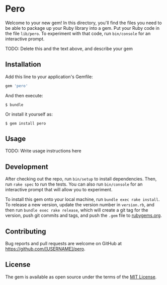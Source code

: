 # Pero

Welcome to your new gem! In this directory, you'll find the files you need to be able to package up your Ruby library into a gem. Put your Ruby code in the file `lib/pero`. To experiment with that code, run `bin/console` for an interactive prompt.

TODO: Delete this and the text above, and describe your gem

## Installation

Add this line to your application's Gemfile:

```ruby
gem 'pero'
```

And then execute:

    $ bundle

Or install it yourself as:

    $ gem install pero

## Usage

TODO: Write usage instructions here

## Development

After checking out the repo, run `bin/setup` to install dependencies. Then, run `rake spec` to run the tests. You can also run `bin/console` for an interactive prompt that will allow you to experiment.

To install this gem onto your local machine, run `bundle exec rake install`. To release a new version, update the version number in `version.rb`, and then run `bundle exec rake release`, which will create a git tag for the version, push git commits and tags, and push the `.gem` file to [rubygems.org](https://rubygems.org).

## Contributing

Bug reports and pull requests are welcome on GitHub at https://github.com/[USERNAME]/pero.

## License

The gem is available as open source under the terms of the [MIT License](https://opensource.org/licenses/MIT).
